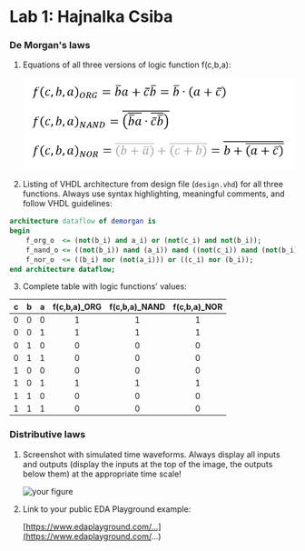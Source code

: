 # Lab 1: Hajnalka Csiba

### De Morgan's laws

1. Equations of all three versions of logic function f(c,b,a):

   ![Logic function](function_org-nand-nor.png)

2. Listing of VHDL architecture from design file (`design.vhd`) for all three functions. Always use syntax highlighting, meaningful comments, and follow VHDL guidelines:

```vhdl
architecture dataflow of demorgan is
begin
    f_org_o  <= (not(b_i) and a_i) or (not(c_i) and not(b_i));
    f_nand_o <= ((not(b_i)) nand (a_i)) nand ((not(c_i)) nand (not(b_i)));
    f_nor_o  <= ((b_i) nor (not(a_i))) or ((c_i) nor (b_i));
end architecture dataflow;
```

3. Complete table with logic functions' values:

| **c** | **b** |**a** | **f(c,b,a)_ORG** | **f(c,b,a)_NAND** | **f(c,b,a)_NOR** |
| :-: | :-: | :-: | :-: | :-: | :-: |
| 0 | 0 | 0 | 1 | 1 | 1 |
| 0 | 0 | 1 | 1 | 1 | 1 |
| 0 | 1 | 0 | 0 | 0 | 0 |
| 0 | 1 | 1 | 0 | 0 | 0 |
| 1 | 0 | 0 | 0 | 0 | 0 |
| 1 | 0 | 1 | 1 | 1 | 1 |
| 1 | 1 | 0 | 0 | 0 | 0 |
| 1 | 1 | 1 | 0 | 0 | 0 |

### Distributive laws

1. Screenshot with simulated time waveforms. Always display all inputs and outputs (display the inputs at the top of the image, the outputs below them) at the appropriate time scale!

   ![your figure]()

2. Link to your public EDA Playground example:

   [https://www.edaplayground.com/...](https://www.edaplayground.com/...)
